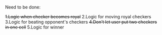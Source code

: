 Need to be done:

~~1.Logic when checker becomes royal~~
2.Logic for moving royal checkers
3.Logic for beating opponent's checkers
~~4.Don't let user put two checkers in one cell~~
5.Logic for winner